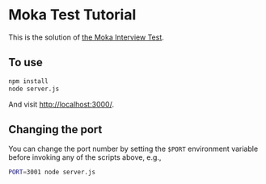 # Moka Test Tutorial

This is the solution of [the Moka Interview Test](https://github.com/daleooo/moka-test.html).

## To use

```sh
npm install
node server.js
```
And visit <http://localhost:3000/>.

## Changing the port

You can change the port number by setting the `$PORT` environment variable before invoking any of the scripts above, e.g.,

```sh
PORT=3001 node server.js
```
